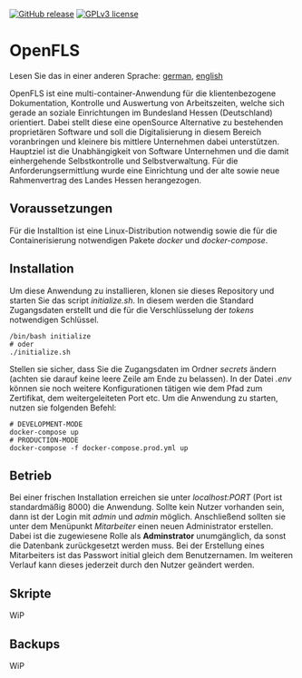 [![GitHub release](https://img.shields.io/badge/version-1.1.1-blue)](https://GitHub.com/Pendragonax/OpenFLS/releases/)
[![GPLv3 license](https://img.shields.io/badge/License-GPLv3-blue.svg)](http://perso.crans.org/besson/LICENSE.html)

# OpenFLS
Lesen Sie das in einer anderen Sprache: [german](https://github.com/Pendragonax/OpenFLS/blob/master/README.de.md), [english](https://github.com/Pendragonax/OpenFLS/blob/master/README.md)

OpenFLS ist eine multi-container-Anwendung für die klientenbezogene Dokumentation, Kontrolle und Auswertung von Arbeitszeiten, welche sich gerade an soziale Einrichtungen im Bundesland Hessen (Deutschland) orientiert.
Dabei stellt diese eine openSource Alternative zu bestehenden proprietären Software und soll die Digitalisierung in diesem Bereich voranbringen und kleinere bis mittlere Unternehmen dabei unterstützen.
Hauptziel ist die Unabhängigkeit von Software Unternehmen und die damit einhergehende Selbstkontrolle und Selbstverwaltung.
Für die Anforderungsermittlung wurde eine Einrichtung und der alte sowie neue Rahmenvertrag des Landes Hessen herangezogen.

## Voraussetzungen
Für die Installtion ist eine Linux-Distribution notwendig sowie die für die Containerisierung notwendigen Pakete *docker* und *docker-compose*.

## Installation
Um diese Anwendung zu installieren, klonen sie dieses Repository und starten Sie das script *initialize.sh*.
In diesem werden die Standard Zugangsdaten erstellt und die für die Verschlüsselung der *tokens* notwendigen Schlüssel.

``` console
/bin/bash initialize
# oder
./initialize.sh
```

Stellen sie sicher, dass Sie die Zugangsdaten im Ordner *secrets* ändern (achten sie darauf keine leere Zeile am Ende zu belassen).
In der Datei *.env* können sie noch weitere Konfigurationen tätigen wie dem Pfad zum Zertifikat, dem weitergeleiteten Port etc.
Um die Anwendung zu starten, nutzen sie folgenden Befehl:

``` console
# DEVELOPMENT-MODE
docker-compose up
# PRODUCTION-MODE
docker-compose -f docker-compose.prod.yml up
```

## Betrieb
Bei einer frischen Installation erreichen sie unter *localhost:PORT* (Port ist standardmäßig 8000) die Anwendung.
Sollte kein Nutzer vorhanden sein, dann ist der Login mit *admin* und *admin* möglich.
Anschließend sollten sie unter dem Menüpunkt *Mitarbeiter* einen neuen Administrator erstellen.
Dabei ist die zugewiesene Rolle als **Adminstrator** unumgänglich, da sonst die Datenbank zurückgesetzt werden muss.
Bei der Erstellung eines Mitarbeiters ist das Passwort initial gleich dem Benutzernamen.
Im weiteren Verlauf kann dieses jederzeit durch den Nutzer geändert werden.

## Skripte
WiP

## Backups
WiP